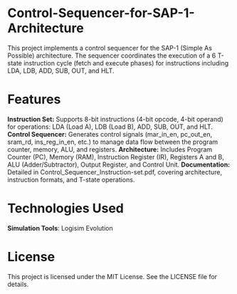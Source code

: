 # Control-Sequencer-for-SAP-1-Architecture
This project implements a control sequencer for the SAP-1 (Simple As Possible) architecture. The sequencer coordinates the execution of a 6 T-state instruction cycle (fetch and execute phases) for instructions including LDA, LDB, ADD, SUB, OUT, and HLT. 
# Features
**Instruction Set:** Supports 8-bit instructions (4-bit opcode, 4-bit operand) for operations: LDA (Load A), LDB (Load B), ADD, SUB, OUT, and HLT.
**Control Sequencer:** Generates control signals (mar_in_en, pc_out_en, sram_rd, ins_reg_in_en, etc.) to manage data flow between the program counter, memory, ALU, and registers.
**Architecture:** Includes Program Counter (PC), Memory (RAM), Instruction Register (IR), Registers A and B, ALU (Adder/Subtractor), Output Register, and Control Unit.
**Documentation:** Detailed in Control_Sequencer_Instruction-set.pdf, covering architecture, instruction formats, and T-state operations.

# Technologies Used
**Simulation Tools**: Logisim Evolution

# License
This project is licensed under the MIT License. See the LICENSE file for details.

